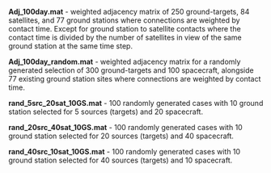 **Adj_100day.mat** - weighted adjacency matrix of 250 ground-targets, 84 satellites, and 77 ground stations where connections are weighted by contact time. Except for ground station to satellite contacts where the contact time is divided by the number of satellites in view of the same ground station at the same time step.

**Adj_100day_random.mat** - weighted adjacency matrix for a randomly generated selection of 300 ground-targets and 100 spacecraft, alongside 77 existing ground station sites where connections are weighted by contact time. 

**rand_5src_20sat_10GS.mat** - 100 randomly generated cases with 10 ground station selected for 5 sources (targets) and 20 spacecraft.

**rand_20src_40sat_10GS.mat** - 100 randomly generated cases with 10 ground station selected for 20 sources (targets) and 40 spacecraft.

**rand_40src_10sat_10GS.mat** - 100 randomly generated cases with 10 ground station selected for 40 sources (targets) and 10 spacecraft.
